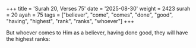 +++
title = 'Surah 20, Verses 75'
date = '2025-08-30'
weight = 2423
surah = 20
ayah = 75
tags = ["believer", "come", "comes", "done", "good", "having", "highest", "rank", "ranks", "whoever"]
+++

But whoever comes to Him as a believer, having done good, they will have the highest ranks: